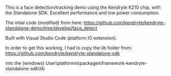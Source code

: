 This is a face detection/tracking demo using the Kendryte K210 chip, with the Standalone SDK. Excellent performance and low power consumption.

The intial code (modified) from here:
https://github.com/kendryte/kendryte-standalone-demo/tree/develop/face_detect

Built with Visual Studio Code (platform IO extension).

In order to get this working, I had to copy the lib folder from:
https://github.com/kendryte/kendryte-standalone-sdk

into the (windows) User\platformio\packages\framework-kendryte-standalone-sdk\lib

